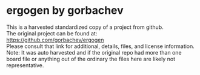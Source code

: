 
# ergogen by gorbachev  
This is a harvested standardized copy of a project from github.  
The original project can be found at:  
https://github.com/gorbachev/ergogen  
Please consult that link for additional, details, files, and license information.  
Note: It was auto harvested and if the original repo had more than one board file or anything out of the ordinary the files here are likely not representative.  
    